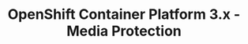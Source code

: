 ---
permalink: /product-documents/ocp3/nist-800-53/mp/
layout: control_family
title: OpenShift Container Platform 3.x - Media Protection
category: Product Documents
lead: |
  Control responses for NIST 800-53 rev4.
subnav:
  data: components.ocp3.satisfies
  href: ['#%', control_key]
  text: control_key
product_info:
  name: OpenShift Container Platform 3.x
  opencontrol_component: ocp3
  control_family_shorthand: MP
---